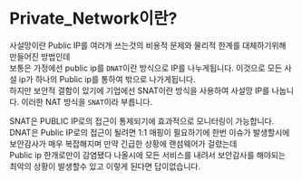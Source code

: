 # Private_Network이란?

사설망이란 Public IP를 여러개 쓰는것의 비용적 문제와 물리적 한계를 대체하기위해 만들어진 방법인데  
보통은 가정에선 public ip를 `DNAT`이란 방식으로 IP를 나누게됩니다. 이것으로 모든 사설 ip가 하나의 Public ip를 통하여 밖으로 나가게됩니다.  
하지만 보안적 결함이 있기에 기업에선 SNAT이란 방식을 사용하여 사설망 IP를 나눕니다.  이러한 NAT 방식을 `SNAT`이라 부릅니다.

SNAT은 PUBLIC IP로의 접근이 통제되기에 효과적으로 모니터링이 가능합니다.  
DNAT은 Public IP로의 접근이 될려면 1:1 매핑이 필요하기에 한번 이슈가 발생할시에 보안감사가 매우 복잡해지며 만약 긴급한 상황에 랜섬웨어가 걸렸는데  
Public ip 한개로만이 감염됐다 나올시에 모든 서비스를 내려서 보안감사를 해야되는 최악의 상황이 발생할수 있고 이렇게 된다면 답이없습니다. 